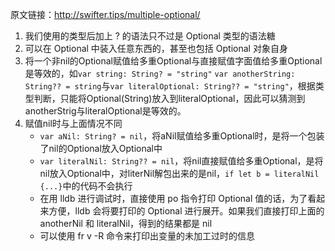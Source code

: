 原文链接：http://swifter.tips/multiple-optional/

1. 我们使用的类型后加上 ? 的语法只不过是 Optional 类型的语法糖
2. 可以在 Optional 中装入任意东西的，甚至也包括 Optional 对象自身
3. 将一个非nil的Optional赋值给多重Optional与直接赋值字面值给多重Optional是等效的，如`var string: String? = "string"` `var anotherString: String?? = string`与`var literalOptional: String?? = "string"`，根据类型判断，只能将Optional(String)放入到literalOptional，因此可以猜测到anotherStrig与literalOptional是等效的。
4. 赋值nil时与上面情况不同
	- `var aNil: String? = nil`，将aNil赋值给多重Optional时，是将一个包装了nil的Optional放入Optional中
	- `var literalNil: String?? = nil`，将nil直接赋值给多重Optional，是将nil放入Optional中，对literNil解包出来的是nil，`if let b = literalNil {...}`中的代码不会执行
	- 在用 lldb 进行调试时，直接使用 po 指令打印 Optional 值的话，为了看起来方便，lldb 会将要打印的 Optional 进行展开。如果我们直接打印上面的 anotherNil 和 literalNil，得到的结果都是 nil
	- 可以使用 fr v -R 命令来打印出变量的未加工过时的信息
